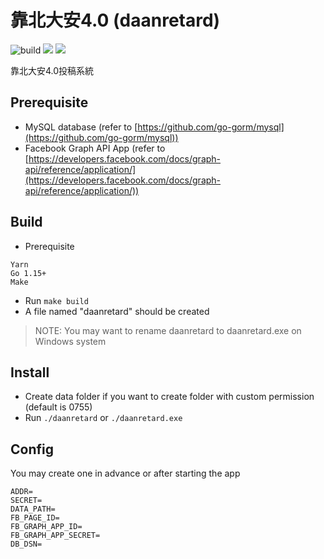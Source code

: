 # 靠北大安4.0 (daanretard)

![build](https://github.com/yangszwei/daanretard/workflows/Go%20Test/badge.svg)
[![](https://img.shields.io/badge/status-active%20development-blue)](https://img.shields.io/badge/status-under%20development-blue)
[![](https://tokei.rs/b1/github/yangszwei/daanretard)](https://github.com/yangszwei/daanretard)

靠北大安4.0投稿系統

## Prerequisite

- MySQL database (refer to [https://github.com/go-gorm/mysql](https://github.com/go-gorm/mysql))
- Facebook Graph API App (refer to [https://developers.facebook.com/docs/graph-api/reference/application/](https://developers.facebook.com/docs/graph-api/reference/application/))

## Build

- Prerequisite

```
Yarn
Go 1.15+
Make
```

- Run `make build`
- A file named "daanretard" should be created

> NOTE: You may want to rename daanretard to daanretard.exe on Windows system

## Install

- Create data folder if you want to create folder with custom permission (default is 0755)
- Run `./daanretard` or `./daanretard.exe`

## Config

You may create one in advance or after starting the app

```env
ADDR=
SECRET=
DATA_PATH=
FB_PAGE_ID=
FB_GRAPH_APP_ID=
FB_GRAPH_APP_SECRET=
DB_DSN=
```
